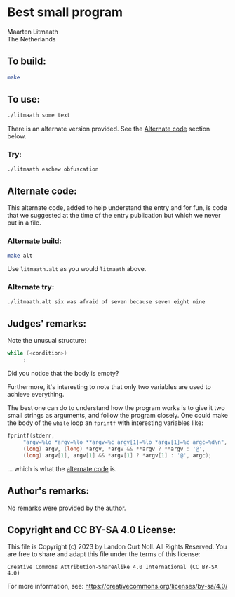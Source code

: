 # Best small program

Maarten Litmaath\
The Netherlands


## To build:

```sh
make
```


## To use:

```sh
./litmaath some text
```

There is an alternate version provided. See the [Alternate
code](#alternate-code) section below.


### Try:

```sh
./litmaath eschew obfuscation
```


## Alternate code:

This alternate code, added to help understand the entry and for fun, is code
that we suggested at the time of the entry publication but which we never put in
a file.


### Alternate build:

```sh
make alt
```

Use `litmaath.alt` as you would `litmaath` above.


### Alternate try:

```sh
./litmaath.alt six was afraid of seven because seven eight nine
```


## Judges' remarks:

Note the unusual structure:


```c
while (<condition>)
	 ;
```

Did you notice that the body is empty?

Furthermore, it's interesting to note that only two variables are
used to achieve everything.

The best one can do to understand how the program works is to give it
two small strings as arguments, and follow the program closely.  One
could make the body of the `while` loop an `fprintf` with interesting
variables like:


```c
fprintf(stderr,
     "argv=%lo *argv=%lo **argv=%c argv[1]=%lo *argv[1]=%c argc=%d\n",
     (long) argv, (long) *argv, *argv && **argv ? **argv : '@',
     (long) argv[1], argv[1] && *argv[1] ? *argv[1] : '@', argc);
```

... which is what the [alternate code](#alternate-code) is.


## Author's remarks:

No remarks were provided by the author.


## Copyright and CC BY-SA 4.0 License:

This file is Copyright (c) 2023 by Landon Curt Noll.  All Rights Reserved.
You are free to share and adapt this file under the terms of this license:

    Creative Commons Attribution-ShareAlike 4.0 International (CC BY-SA 4.0)

For more information, see: https://creativecommons.org/licenses/by-sa/4.0/

